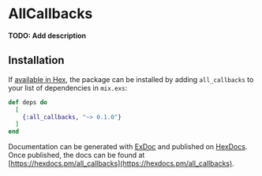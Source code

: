 # AllCallbacks

**TODO: Add description**

## Installation

If [available in Hex](https://hex.pm/docs/publish), the package can be installed
by adding `all_callbacks` to your list of dependencies in `mix.exs`:

```elixir
def deps do
  [
    {:all_callbacks, "~> 0.1.0"}
  ]
end
```

Documentation can be generated with [ExDoc](https://github.com/elixir-lang/ex_doc)
and published on [HexDocs](https://hexdocs.pm). Once published, the docs can
be found at [https://hexdocs.pm/all_callbacks](https://hexdocs.pm/all_callbacks).

